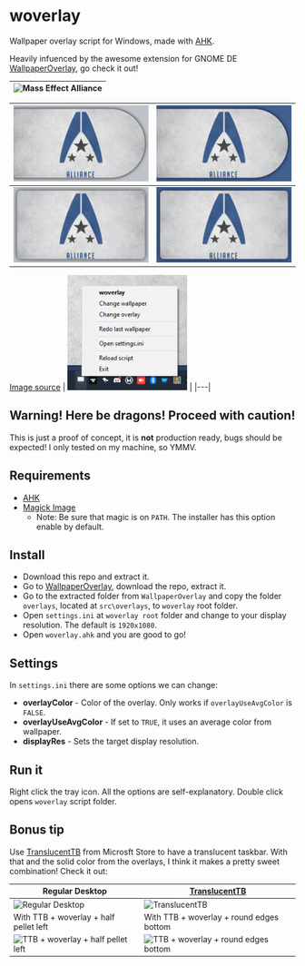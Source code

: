 # woverlay
Wallpaper overlay script for Windows, made with [AHK](https://www.autohotkey.com/).

Heavily infuenced by the awesome extension for GNOME DE [WallpaperOverlay](https://github.com/rishuinfinity/WallpaperOverlay), go check it out!

| ![Mass Effect Alliance](https://images-wixmp-ed30a86b8c4ca887773594c2.wixmp.com/f/fa223523-406d-48ef-bff6-d045d1b9544b/da2cw6n-5a0565f6-95e8-408e-b61e-c8517b038ac5.jpg?token=eyJ0eXAiOiJKV1QiLCJhbGciOiJIUzI1NiJ9.eyJzdWIiOiJ1cm46YXBwOjdlMGQxODg5ODIyNjQzNzNhNWYwZDQxNWVhMGQyNmUwIiwiaXNzIjoidXJuOmFwcDo3ZTBkMTg4OTgyMjY0MzczYTVmMGQ0MTVlYTBkMjZlMCIsIm9iaiI6W1t7InBhdGgiOiJcL2ZcL2ZhMjIzNTIzLTQwNmQtNDhlZi1iZmY2LWQwNDVkMWI5NTQ0YlwvZGEyY3c2bi01YTA1NjVmNi05NWU4LTQwOGUtYjYxZS1jODUxN2IwMzhhYzUuanBnIn1dXSwiYXVkIjpbInVybjpzZXJ2aWNlOmZpbGUuZG93bmxvYWQiXX0.i_GH6w-Un_k5NRfk3SAu2hMBDjsFkcG6OjRiI1Klrjw)  |
|---|

| ![Half Pellet Auto Color](https://raw.githubusercontent.com/rtxx/woverlay/main/me_alliance_1920x1080_Half%20Pellet%20Right_%23BFC3C9.png)  |  ![Half Pellet Manual Color](https://raw.githubusercontent.com/rtxx/woverlay/main/me_alliance_1920x1080_Half%20Pellet%20Right_%2341608f.png) |
|---|---|
|  ![Rectangule Emboss Auto Color](https://raw.githubusercontent.com/rtxx/woverlay/main/me_alliance_1920x1080_Rectangle%20Emboss_%23BFC3C9.png) |  ![Rectangule Emboss Manual Color](https://raw.githubusercontent.com/rtxx/woverlay/main/me_alliance_1920x1080_Rectangle%20Emboss_%2341608f.png) |

 [Image source](https://www.deviantart.com/solidcell/art/Alliance-Wallpaper-1-608622575)
| ![woverlay](https://raw.githubusercontent.com/rtxx/woverlay/main/woverlay.png) |
|---|

## Warning! Here be dragons! Proceed with caution!
This is just a proof of concept, it is **not** production ready, bugs should be expected! I only tested on my machine, so YMMV.

## Requirements
- [AHK](https://www.autohotkey.com/)
- [Magick Image](https://imagemagick.org/)
  - Note: Be sure that magic is on ```PATH```. The installer has this option enable by default.

## Install
- Download this repo and extract it.
- Go to [WallpaperOverlay](https://github.com/rishuinfinity/WallpaperOverlay), download the repo, extract it.
- Go to the extracted folder from ```WallpaperOverlay``` and copy the folder ```overlays```, located at ```src\overlays```, to ```woverlay``` root folder.
- Open ```settings.ini``` at ```woverlay root``` folder and change to your display resolution. The default is ```1920x1080```.
- Open ```woverlay.ahk``` and you are good to go!

## Settings
In ```settings.ini``` there are some options we can change:
- **overlayColor** - Color of the overlay. Only works if ```overlayUseAvgColor``` is ```FALSE```.
- **overlayUseAvgColor** - If set to ```TRUE```, it uses an average color from wallpaper.
- **displayRes** - Sets the target display resolution.

## Run it
Right click the tray icon. All the options are self-explanatory. Double click opens ```woverlay``` script folder.

## Bonus tip
Use [TranslucentTB](https://www.microsoft.com/store/productId/9PF4KZ2VN4W9) from Microsft Store to have a translucent taskbar. With that and the solid color from the overlays, I think it makes a pretty sweet combination! Check it out:

| Regular Desktop | [TranslucentTB](https://www.microsoft.com/store/productId/9PF4KZ2VN4W9) |
|---|---|
| ![Regular Desktop](https://cloud.ducknexus.xyz/apps/files_sharing/publicpreview/fGoWE5yBiT8YPzN?x=1920&y=605&a=true&file=desktop_normal.png&scalingup=0) | ![TranslucentTB](https://cloud.ducknexus.xyz/apps/files_sharing/publicpreview/spqJsfbWTRmroDo?x=1920&y=605&a=true&file=desktop_normal_translucenttb.png&scalingup=0) |
| With TTB + woverlay + half pellet left  | With TTB + woverlay + round edges bottom  |
| ![TTB + woverlay + half pellet left](https://cloud.ducknexus.xyz/apps/files_sharing/publicpreview/JCeMXJd9cRaoBWK?x=1920&y=605&a=true&file=desktop_halfpelletleft_translucenttb.png&scalingup=0)  | ![TTB + woverlay + round edges bottom](https://cloud.ducknexus.xyz/apps/files_sharing/publicpreview/Snk7efodpBKbfcx?x=1920&y=605&a=true&file=desktop_roundedgesbottom_translucenttb.png&scalingup=0)  |
